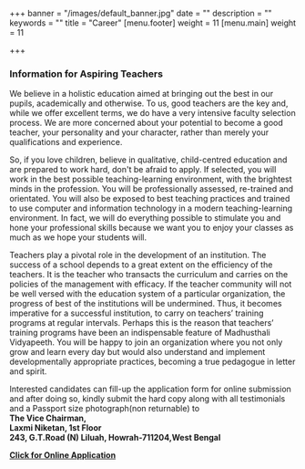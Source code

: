 +++
banner = "/images/default_banner.jpg"
date = ""
description = ""
keywords = ""
title = "Career"
[menu.footer]
weight = 11
[menu.main]
weight = 11

+++
### Information for Aspiring Teachers

We believe in a holistic education aimed at bringing out the best in our pupils, academically and otherwise. To us, good teachers are the key and, while we offer excellent terms, we do have a very intensive faculty selection process. We are more concerned about your potential to become a good teacher, your personality and your character, rather than merely your qualifications and experience.

So, if you love children, believe in qualitative, child-centred education and are prepared to work hard, don't be afraid to apply. If selected, you will work in the best possible teaching-learning environment, with the brightest minds in the profession. You will be professionally assessed, re-trained and orientated. You will also be exposed to best teaching practices and trained to use computer and information technology in a modern teaching-learning environment. In fact, we will do everything possible to stimulate you and hone your professional skills because we want you to enjoy your classes as much as we hope your students will.

Teachers play a pivotal role in the development of an institution. The success of a school depends to a great extent on the efficiency of the teachers. It is the teacher who transacts the curriculum and carries on the policies of the management with efficacy. If the teacher community will not be well versed with the education system of a particular organization, the progress of best of the institutions will be undermined. Thus, it becomes imperative for a successful institution, to carry on teachers’ training programs at regular intervals. Perhaps this is the reason that teachers’ training programs have been an indispensable feature of Madhusthali Vidyapeeth. You will be happy to join an organization where you not only grow and learn every day but would also understand and implement developmentally appropriate practices, becoming a true pedagogue in letter and spirit.

  
Interested candidates can fill-up the application form for online submission and after doing so, kindly submit the hard copy along with all testimonials and a Passport size photograph(non returnable) to  
**The Vice Chairman,  
Laxmi Niketan, 1st Floor**  
**243, G.T.Road (N) Liluah, Howrah-711204,West Bengal**

[**Click for Online Application**](http://www.mckvie.org/mv/career)